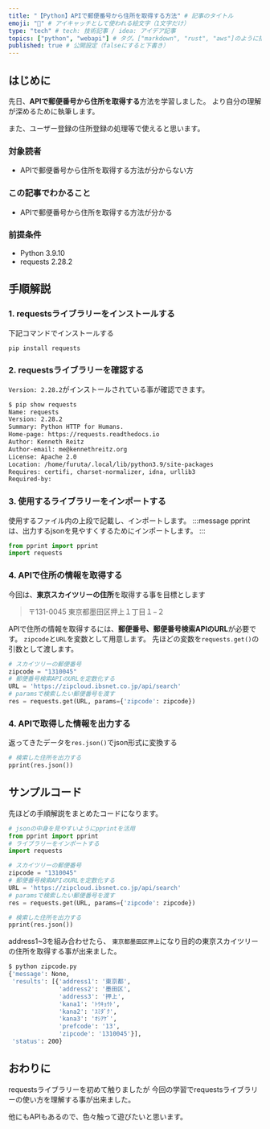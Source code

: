 ```yaml
---
title: "【Python】APIで郵便番号から住所を取得する方法" # 記事のタイトル
emoji: "📮" # アイキャッチとして使われる絵文字（1文字だけ）
type: "tech" # tech: 技術記事 / idea: アイデア記事
topics: ["python", "webapi"] # タグ。["markdown", "rust", "aws"]のように指定する
published: true # 公開設定（falseにすると下書き）
---
```

## はじめに
先日、**APIで郵便番号から住所を取得する**方法を学習しました。
より自分の理解が深めるために執筆します。

また、ユーザー登録の住所登録の処理等で使えると思います。

### 対象読者
- APIで郵便番号から住所を取得する方法が分からない方

### この記事でわかること
- APIで郵便番号から住所を取得する方法が分かる


### 前提条件
- Python 3.9.10
- requests 2.28.2

## 手順解説
### 1. requestsライブラリーをインストールする
下記コマンドでインストールする
```bash
pip install requests
```
### 2. requestsライブラリーを確認する
`Version: 2.28.2`がインストールされている事が確認できます。
```bash
$ pip show requests
Name: requests
Version: 2.28.2
Summary: Python HTTP for Humans.
Home-page: https://requests.readthedocs.io
Author: Kenneth Reitz
Author-email: me@kennethreitz.org
License: Apache 2.0
Location: /home/furuta/.local/lib/python3.9/site-packages
Requires: certifi, charset-normalizer, idna, urllib3
Required-by:
```

### 3. 使用するライブラリーをインポートする
使用するファイル内の上段で記載し、インポートします。
:::message
pprintは、出力するjsonを見やすくするためにインポートします。
:::
```python
from pprint import pprint
import requests
```

### 4. APIで住所の情報を取得する
今回は、**東京スカイツリーの住所**を取得する事を目標とします
> 〒131-0045 東京都墨田区押上１丁目１−２

APIで住所の情報を取得するには、**郵便番号、郵便番号検索APIのURL**が必要です。
`zipcode`と`URL`を変数として用意します。
先ほどの変数を`requests.get()`の引数として渡します。
```python
# スカイツリーの郵便番号
zipcode = "1310045"
# 郵便番号検索APIのURLを定数化する
URL = 'https://zipcloud.ibsnet.co.jp/api/search'
# paramsで検索したい郵便番号を渡す
res = requests.get(URL, params={'zipcode': zipcode})
```

### 4. APIで取得した情報を出力する
返ってきたデータを`res.json()`でjson形式に変換する
```python
# 検索した住所を出力する
pprint(res.json())
```
## サンプルコード
先ほどの手順解説をまとめたコードになります。
```python:zipcode.py
# jsonの中身を見やすいようにpprintを活用
from pprint import pprint
# ライブラリーをインポートする
import requests

# スカイツリーの郵便番号
zipcode = "1310045"
# 郵便番号検索APIのURLを定数化する
URL = 'https://zipcloud.ibsnet.co.jp/api/search'
# paramsで検索したい郵便番号を渡す
res = requests.get(URL, params={'zipcode': zipcode})

# 検索した住所を出力する
pprint(res.json())
```

address1~3を組み合わせたら、
`東京都墨田区押上`になり目的の東京スカイツリーの住所を取得する事が出来ました。
```bash
$ python zipcode.py
{'message': None,
 'results': [{'address1': '東京都',
              'address2': '墨田区',
              'address3': '押上',
              'kana1': 'ﾄｳｷｮｳﾄ',
              'kana2': 'ｽﾐﾀﾞｸ',
              'kana3': 'ｵｼｱｹﾞ',
              'prefcode': '13',
              'zipcode': '1310045'}],
 'status': 200}
```

## おわりに
requestsライブラリーを初めて触りましたが
今回の学習でrequestsライブラリーの使い方を理解する事が出来ました。

他にもAPIもあるので、色々触って遊びたいと思います。

